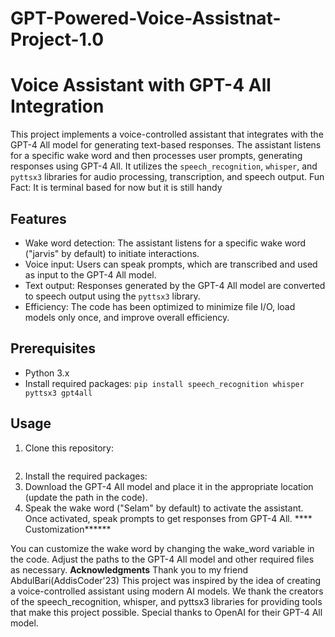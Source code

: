 # GPT-Powered-Voice-Assistnat-Project-1.0
# Voice Assistant with GPT-4 All Integration

This project implements a voice-controlled assistant that integrates with the GPT-4 All model for generating text-based responses. The assistant listens for a specific wake word and then processes user prompts, generating responses using GPT-4 All. It utilizes the `speech_recognition`, `whisper`, and `pyttsx3` libraries for audio processing, transcription, and speech output.
Fun Fact: It is terminal based for now but it is still handy 
## Features

- Wake word detection: The assistant listens for a specific wake word ("jarvis" by default) to initiate interactions.
- Voice input: Users can speak prompts, which are transcribed and used as input to the GPT-4 All model.
- Text output: Responses generated by the GPT-4 All model are converted to speech output using the `pyttsx3` library.
- Efficiency: The code has been optimized to minimize file I/O, load models only once, and improve overall efficiency.

## Prerequisites

- Python 3.x
- Install required packages: `pip install speech_recognition whisper pyttsx3 gpt4all`

## Usage

1. Clone this repository:
   ```bash

2. Install the required packages:
3. Download the GPT-4 All model and place it in the appropriate location (update the path in the code).
4. Speak the wake word ("Selam" by default) to activate the assistant. Once activated, speak prompts to get responses from GPT-4 All.
****    Customization******

You can customize the wake word by changing the wake_word variable in the code.
Adjust the paths to the GPT-4 All model and other required files as necessary.
**Acknowledgments**
Thank you to my friend AbdulBari(AddisCoder'23)
This project was inspired by the idea of creating a voice-controlled assistant using modern AI models.
We thank the creators of the speech_recognition, whisper, and pyttsx3 libraries for providing tools that make this project possible.
Special thanks to OpenAI for their GPT-4 All model.
